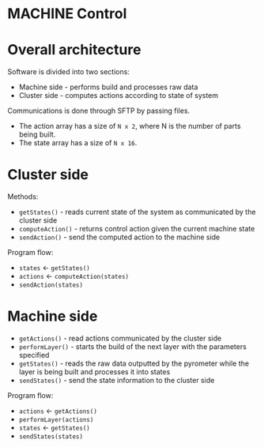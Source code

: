# MACHINE Control

# Overall architecture

Software is divided into two sections:
 * Machine side - performs build and processes raw data
 * Cluster side - computes actions according to state of system

Communications is done through SFTP by passing files.
 * The action array has a size of `N x 2`, where N is the number of parts being built.
 * The state array has a size of `N x 16`.


# Cluster side

Methods:
 * `getStates()` - reads current state of the system as communicated by the cluster side
 * `computeAction()` - returns control action given the current machine state
 * `sendAction()` - send the computed action to the machine side

Program flow:
 * `states` <- `getStates()`
 * `actions` <- `computeAction(states)`
 * `sendAction(states)`

# Machine side
 * `getActions()` - read actions communicated by the cluster side
 * `performLayer()` - starts the build of the next layer with the parameters specified
 * `getStates()` - reads the raw data outputted by the pyrometer while the layer is being built and processes it into states
 * `sendStates()` - send the state information to the cluster side

Program flow:
 * `actions` <- `getActions()`
 * `performLayer(actions)`
 * `states` <- `getStates()`
 * `sendStates(states)`
